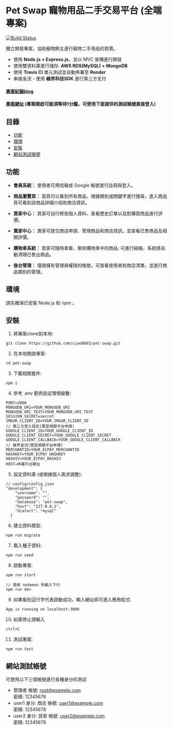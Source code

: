 # Pet Swap 寵物用品二手交易平台 (全端專案)
[![Build Status](https://app.travis-ci.com/ciao0603/pet-swap.svg?token=AXb5iHNAu9cajZLyAQwy&branch=main)](https://travis-ci.com/ciao0603/pet-swap)

獨立開發專案，協助寵物飼主進行寵物二手用品的買賣。  
- 使用 **Node.js + Express.js**，並以 MVC 架構進行開發
- 使用雙資料庫進行儲存: **AWS RDS(MySQL) + MongoDB**
- 使用 **Travis CI** 單元測試並自動佈署至 **Render**
- 串接金流 - 使用 **綠界科技SDK** 進行第三方支付
#### [專案紀錄blog](https://medium.com/@jocelyn94032.0/%E7%95%A2%E6%A5%AD%E4%BA%86-%E7%84%B6%E5%BE%8C%E5%91%A2-8c7ffd91f35b)
#### [專案網址](https://pet-swap.onrender.com) (專案開啟可能須等待1分鐘，可使用下面提供的測試帳號直接登入)
## 目錄

- [功能](#功能)
- [環境](#環境)
- [安裝](#安裝)
- [網站測試帳號](#網站測試帳號)

## 功能

- **會員系統：** 使用者可用信箱或 Google 帳號進行註冊與登入。

- **商品瀏覽頁：** 首頁可以看到所有商品、根據類別或關鍵字進行搜尋，進入商品頁可看到該商品詳細介紹和商店資訊。

- **買家中心：** 買家可自行修改個人資料、查看歷史訂單以及對購買商品進行評價。

- **賣家中心：** 賣家可提交商店申請、管理商品和商店資訊，並查看已售商品及相關評價。

- **購物車系統：** 買家可隨時查看、刪除購物車中的商品; 可進行結帳，系統將自動清理已售出商品。

- **後台管理：** 僅限擁有管理員權限的帳號，可查看使用者和商店清單，並進行商品類別的管理。

## 環境
請先確保已安裝 Node.js 和 npm 。

## 安裝

1. 將專案clone到本地:
```
git clone https://github.com/ciao0603/pet-swap.git
```
2. 在本地開啟專案:
```
cd pet-swap
```
3. 下載相關套件:
```
npm i
```
4. 參考 .env 範例設定環境變數:
```
PORT=3000
MONGODB_URI=YOUR_MONGODB_URI
MONGODB_URI_TEST=YOUR_MONGODB_URI_TEST
SESSION_SECRET=secret
IMGUR_CLIENT_ID=YOUR_IMGUR_CLIENT_ID
// 第三方登入設定(需至相關平台申請)
GOOGLE_CLIENT_ID=YOUR_GOOGLE_CLIENT_ID
GOOGLE_CLIENT_SECRET=YOUR_GOOGLE_CLIENT_SECRET
GOOGLE_CLIENT_CALLBACK=YOUR_GOOGLE_CLIENT_CALLBACK
// 綠界金流(需至相關平台申請)
MERCHANTID=YOUR_ECPAY_MERCHANTID
HASHKEY=YOUR_ECPAY_HASHKEY
HASHIV=YOUR_ECPAY_HASHIV
HOST=佈署平台網址
```
5. 設定資料庫 (或根據個人需求調整):
```
// config/config.json
"development": {
    "username": "",
    "password": "",
    "database": "pet-swap",
    "host": "127.0.0.1",
    "dialect": "mysql"
  }
```
6. 建立資料模型:
```
npm run migrate
```
7. 載入種子資料:
```
npm run seed
```
8. 啟動專案:
```
npm run start

// 使用 nodemon 則輸入下行
npm run dev
```
9. 如果看到這行字代表啟動成功，輸入網址即可進入應用程式:
```
App is running on localhost:3000
```
10. 如需停止請輸入
```
ctrl+C
```
11. 測試專案:
```
npm run test
```

## 網站測試帳號
可使用以下三個帳號進行各種身分的測試
- 管理者
  帳號: root@example.com  
  密碼: 12345678
- user1
  身分: 商店
  帳號: user1@example.com  
  密碼: 12345678
- user2
  身分: 買家
  帳號: user2@example.com  
  密碼: 12345678
